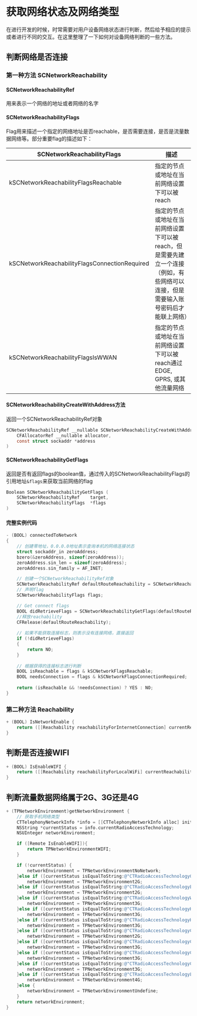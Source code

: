 # 获取网络状态及网络类型
在进行开发的时候，时常需要对用户设备网络状态进行判断，然后给予相应的提示或者进行不同的交互。在这里整理了一下如何对设备网络判断的一些方法。

## 判断网络是否连接 

### 第一种方法 SCNetworkReachability
#### SCNetworkReachabilityRef
用来表示一个网络的地址或者网络的名字

#### SCNetworkReachabilityFlags
Flag用来描述一个指定的网络地址是否reachable，是否需要连接，是否是流量数据网络等。部分重要flag的描述如下：

| SCNetworkReachabilityFlags | 描述 |
| - | - |
| kSCNetworkReachabilityFlagsReachable | 指定的节点或地址在当前网络设置下可以被reach |
| kSCNetworkReachabilityFlagsConnectionRequired | 指定的节点或地址在当前网络设置下可以被reach，但是需要先建立一个连接（例如，有些网络可以连接，但是需要输入账号密码后才能联上网络） |
| kSCNetworkReachabilityFlagsIsWWAN | 指定的节点或地址在当前网络设置下可以被reach通过EDGE, GPRS, 或其他流量网络 |

#### SCNetworkReachabilityCreateWithAddress方法
返回一个SCNetworkReachabilityRef对象

```objective-c
SCNetworkReachabilityRef __nullable SCNetworkReachabilityCreateWithAddress (
    CFAllocatorRef __nullable allocator,
    const struct sockaddr *address
)	
```

#### SCNetworkReachabilityGetFlags
返回是否有返回flags的boolean值，通过传入的SCNetworkReachabilityFlags的引用地址`&flags`来获取当前网络的flag

```objective-c
Boolean SCNetworkReachabilityGetFlags (
    SCNetworkReachabilityRef	target,
    SCNetworkReachabilityFlags	*flags
)
```


#### 完整实例代码
```objective-c
- (BOOL) connectedToNetwork
{
    // 创建零地址，0.0.0.0地址表示查询本机的网络连接状态
    struct sockaddr_in zeroAddress;
    bzero(&zeroAddress, sizeof(zeroAddress));
    zeroAddress.sin_len = sizeof(zeroAddress);
    zeroAddress.sin_family = AF_INET;

    // 创建一个SCNetworkReachabilityRef对象
    SCNetworkReachabilityRef defaultRouteReachability = SCNetworkReachabilityCreateWithAddress(NULL, (struct sockaddr *)&zeroAddress);
    // 声明flag
    SCNetworkReachabilityFlags flags;

    // Get connect flags
    BOOL didRetrieveFlags = SCNetworkReachabilityGetFlags(defaultRouteReachability, &flags);
    //释放reachability
    CFRelease(defaultRouteReachability);
    
    // 如果不能获取连接标志，则表示没有连接网络，直接返回
    if (!didRetrieveFlags)
    {
        return NO;
    }
    
    // 根据获得的连接标志进行判断 
    BOOL isReachable = flags & kSCNetworkFlagsReachable;
    BOOL needsConnection = flags & kSCNetworkFlagsConnectionRequired;
    
    return (isReachable && !needsConnection) ? YES : NO;
}
```

### 第二种方法 Reachability
```objective-c
+ (BOOL) IsNetworkEnable {
    return ([[Reachability reachabilityForInternetConnection] currentReachabilityStatus] != NotReachable);
}
```

## 判断是否连接WIFI
```objective-c
+ (BOOL) IsEnableWIFI {
    return ([[Reachability reachabilityForLocalWiFi] currentReachabilityStatus] != NotReachable);
}
```

## 判断流量数据网络属于2G、3G还是4G
```objective-c
+ (TPNetworkEnvironment)getNetworkEnvironment {
    // 获取手机网络类型
    CTTelephonyNetworkInfo *info = [[CTTelephonyNetworkInfo alloc] init];
    NSString *currentStatus = info.currentRadioAccessTechnology;
    NSUInteger networkEnvironment;

    if ([Remote IsEnableWIFI]){
        return TPNetworkEnvironmentWIFI;
    }

    if (!currentStatus) {
        networkEnvironment = TPNetworkEnvironmentNoNetwork;
    }else if ([currentStatus isEqualToString:@"CTRadioAccessTechnologyGPRS"]) { //GPRS
        networkEnvironment = TPNetworkEnvironment2G;
    }else if ([currentStatus isEqualToString:@"CTRadioAccessTechnologyEdge"]) { //Edge
        networkEnvironment = TPNetworkEnvironment2G;
    }else if ([currentStatus isEqualToString:@"CTRadioAccessTechnologyWCDMA"]){ //3G
        networkEnvironment = TPNetworkEnvironment3G;
    }else if ([currentStatus isEqualToString:@"CTRadioAccessTechnologyHSDPA"]){ //3G
        networkEnvironment = TPNetworkEnvironment3G;
    }else if ([currentStatus isEqualToString:@"CTRadioAccessTechnologyHSUPA"]){ //3G
        networkEnvironment = TPNetworkEnvironment3G;
    }else if ([currentStatus isEqualToString:@"CTRadioAccessTechnologyCDMA1x"]){ //2G
        networkEnvironment = TPNetworkEnvironment2G;
    }else if ([currentStatus isEqualToString:@"CTRadioAccessTechnologyCDMAEVDORev0"]){ //3G
        networkEnvironment = TPNetworkEnvironment3G;
    }else if ([currentStatus isEqualToString:@"CTRadioAccessTechnologyCDMAEVDORevA"]){ //3G
        networkEnvironment = TPNetworkEnvironment3G;
    }else if ([currentStatus isEqualToString:@"CTRadioAccessTechnologyCDMAEVDORevB"]){ //3G
        networkEnvironment = TPNetworkEnvironment3G;
    }else if ([currentStatus isEqualToString:@"CTRadioAccessTechnologyLTE"]){ //4G
        networkEnvironment = TPNetworkEnvironment4G;
    }else {
        networkEnvironment = TPNetworkEnvironmentUndefine;
    }
    return networkEnvironment;
}
```
